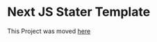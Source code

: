 # Next JS Stater Template

This Project was moved [here](https://github.com/startertemp/nextjs-hardhat-ts)

